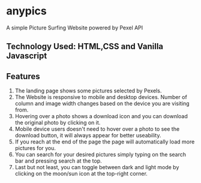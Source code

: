 # anypics
A simple Picture Surfing Website powered by Pexel API
## Technology Used: HTML,CSS and Vanilla Javascript
## Features
1. The landing page shows some pictures selected by Pexels.
2. The Website is responsive to mobile and desktop devices. Number of column and image width changes based on the device you are visiting from.
3. Hovering over a photo shows a download icon and you can download the original photo by clicking on it.
4. Mobile device users doesn't need to hover over a photo to see the download button, it will always appear for better useability.
5. If you reach at the end of the page the page will automatically load more pictures for you.
6. You can search for your desired pictures simply typing on the search bar and pressing search at the top.
7. Last but not least, you can toggle between dark and light mode by clicking on the moon/sun icon at the top-right corner.




